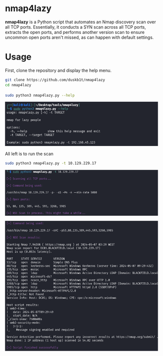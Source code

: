 # nmap4lazy

**nmap4lazy** is a Python script that automates an Nmap discovery scan over all TCP ports. Essentially, it conducts a SYN scan across all TCP ports, extracts the open ports, and performs another version scan to ensure uncommon open ports aren't missed, as can happen with default settings.

# Usage

First, clone the repository and display the help menu.

```bash
git clone https://github.com/duskb1t/nmap4lazy
cd nmap4lazy

sudo python3 nmap4lazy.py --help
```

![Untitled](images/helpmenu.png)

All left is to run the scan

```bash
sudo python3 nmap4lazy.py -t 10.129.229.17
```

![Untitled](images/output1.png)

![Untitled](images/output2.png)